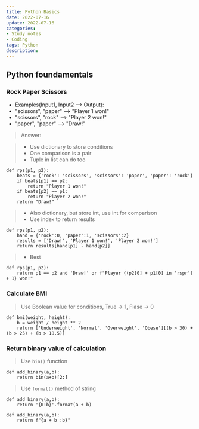 ```yaml
---
title: Python Basics
date: 2022-07-16
update: 2022-07-16
categories:
- Study notes
- Coding
tags: Python
description: 
---
```


## Python foundamentals

### Rock Paper Scissors

- Examples(Input1, Input2 --> Output):
- "scissors", "paper" --> "Player 1 won!"
- "scissors", "rock" --> "Player 2 won!"
- "paper", "paper" --> "Draw!"

>
> Answer:
>

>
> - Use dictionary to store conditions
> - One comparison is a pair
> - Tuple in list can do too
>

~~~
def rps(p1, p2):
    beats = {'rock': 'scissors', 'scissors': 'paper', 'paper': 'rock'}
    if beats[p1] == p2:
        return "Player 1 won!"
    if beats[p2] == p1:
        return "Player 2 won!"
    return "Draw!"
~~~

>
> - Also dictionary, but store int, use int for comparison
> - Use index to return results
>

~~~
def rps(p1, p2):
    hand = {'rock':0, 'paper':1, 'scissors':2}
    results = ['Draw!', 'Player 1 won!', 'Player 2 won!']
    return results[hand[p1] - hand[p2]]
~~~

>
> - Best
>

~~~
def rps(p1, p2):
    return p1 == p2 and 'Draw!' or f"Player {(p2[0] + p1[0] in 'rspr') + 1} won!"
~~~


### Calculate BMI

>
> Use Boolean value for conditions, True -> 1, Flase -> 0
>

~~~
def bmi(weight, height):
    b = weight / height ** 2
    return ['Underweight', 'Normal', 'Overweight', 'Obese'][(b > 30) + (b > 25) + (b > 18.5)]
~~~

### Return binary value of calculation

>
> Use `bin()` function
>

~~~
def add_binary(a,b):
    return bin(a+b)[2:]
~~~

>
> Use `format()` method of string
>

~~~
def add_binary(a,b):
    return '{0:b}'.format(a + b)
~~~

~~~
def add_binary(a,b):
    return f"{a + b :b}"
~~~